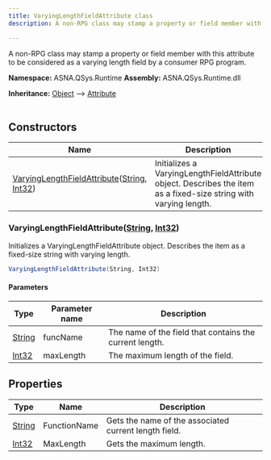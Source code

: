```yaml
---
title: VaryingLengthFieldAttribute class
description: A non-RPG class may stamp a property or field member with this attribute to be considered as a varying length field by a consumer RPG program.

---
```


A non-RPG class may stamp a property or field member with this attribute to be considered as a varying length field by a consumer RPG program.

**Namespace:** ASNA.QSys.Runtime
**Assembly:** ASNA.QSys.Runtime.dll

**Inheritance:** [Object](https://docs.microsoft.com/en-us/dotnet/api/system.object) --> [Attribute](https://docs.microsoft.com/en-us/dotnet/api/system.attribute)
<br>
<br>

## Constructors

| Name | Description |
| --- | --- |
| [VaryingLengthFieldAttribute](#varyinglengthfieldattributestring-int32)([String](https://docs.microsoft.com/en-us/dotnet/api/system.string), [Int32](https://docs.microsoft.com/en-us/dotnet/api/system.int32)) | Initializes a VaryingLengthFieldAttribute object. Describes the item as a fixed-size string with varying length.

### VaryingLengthFieldAttribute([String](https://docs.microsoft.com/en-us/dotnet/api/system.string), [Int32](https://docs.microsoft.com/en-us/dotnet/api/system.int32))

Initializes a VaryingLengthFieldAttribute object. Describes the item as a fixed-size string with varying length.

```cs
VaryingLengthFieldAttribute(String, Int32)
```

#### Parameters

| Type | Parameter name | Description
| --- | --- | ---
| [String](https://docs.microsoft.com/en-us/dotnet/api/system.string) | funcName | The name of the field that contains the current length.
| [Int32](https://docs.microsoft.com/en-us/dotnet/api/system.int32) | maxLength | The maximum length of the field.

## Properties

| Type | Name | Description
| --- | --- | --- 
| [String](https://learn.microsoft.com/en-us/dotnet/api/system.string?view=net-8.0) | FunctionName | Gets the name of the associated current length field. |
| [Int32](https://learn.microsoft.com/en-us/dotnet/csharp/language-reference/builtin-types/integral-numeric-types) | MaxLength | Gets the maximum length. |
